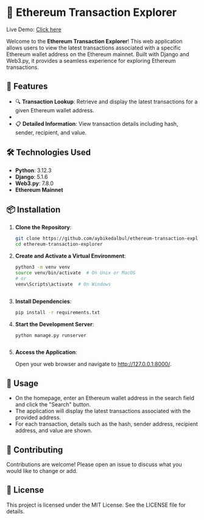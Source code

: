# 🚀 Ethereum Transaction Explorer

Live Demo: [Click here](https://web-production-0eb0e.up.railway.app)

Welcome to the **Ethereum Transaction Explorer**! This web application allows users to view the latest transactions associated with a specific Ethereum wallet address on the Ethereum mainnet. Built with Django and Web3.py, it provides a seamless experience for exploring Ethereum transactions.

## 🌟 Features

- 🔍 **Transaction Lookup**: Retrieve and display the latest transactions for a given Ethereum wallet address.
- 
- 📋 **Detailed Information**: View transaction details including hash, sender, recipient, and value.

## 🛠️ Technologies Used

- **Python**: 3.12.3
- **Django**: 5.1.6
- **Web3.py**: 7.8.0
- **Ethereum Mainnet**

## 📦 Installation

1. **Clone the Repository**:

   ```bash
   git clone https://github.com/aybikedalbul/ethereum-transaction-explorer.git
   cd ethereum-transaction-explorer


2. **Create and Activate a Virtual Environment**:

   ```bash
   python3 -m venv venv
   source venv/bin/activate  # On Unix or MacOS
   # or
   venv\Scripts\activate  # On Windows



3. **Install Dependencies**:

   ```bash
   pip install -r requirements.txt


4. **Start the Development Server**:

   ```bash
   python manage.py runserver



5. **Access the Application**:

   Open your web browser and navigate to http://127.0.0.1:8000/.

## 🚀 Usage
- On the homepage, enter an Ethereum wallet address in the search field and click the
  "Search" button.
- The application will display the latest transactions associated with the provided
  address.
- For each transaction, details such as the hash, sender address, recipient address,
  and value are shown.


## 🤝 Contributing
Contributions are welcome! Please open an issue to discuss what you would like to change or add.


## 📄 License
This project is licensed under the MIT License. See the LICENSE file for details.


